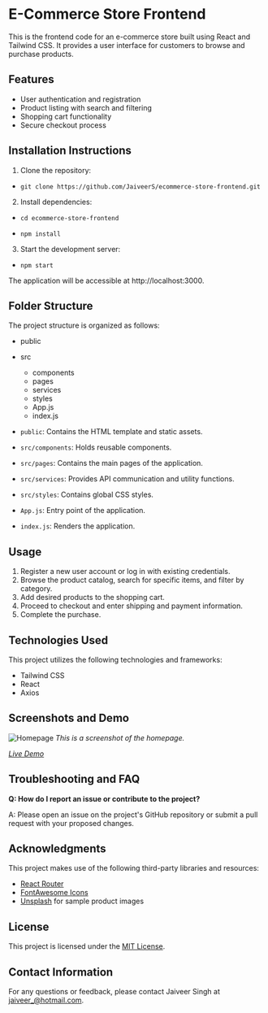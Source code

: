# E-Commerce Store Frontend

This is the frontend code for an e-commerce store built using React and Tailwind CSS. It provides a user interface for customers to browse and purchase products.

## Features

- User authentication and registration
- Product listing with search and filtering
- Shopping cart functionality
- Secure checkout process

## Installation Instructions

1. Clone the repository:

- `git clone https://github.com/JaiveerS/ecommerce-store-frontend.git`


2. Install dependencies:

- `cd ecommerce-store-frontend`

- `npm install`


3. Start the development server:

- `npm start`


The application will be accessible at http://localhost:3000.

## Folder Structure

The project structure is organized as follows:

- public
- src
  - components
  - pages
  - services
  - styles
  - App.js
  - index.js



- `public`: Contains the HTML template and static assets.
- `src/components`: Holds reusable components.
- `src/pages`: Contains the main pages of the application.
- `src/services`: Provides API communication and utility functions.
- `src/styles`: Contains global CSS styles.
- `App.js`: Entry point of the application.
- `index.js`: Renders the application.

## Usage

1. Register a new user account or log in with existing credentials.
2. Browse the product catalog, search for specific items, and filter by category.
3. Add desired products to the shopping cart.
4. Proceed to checkout and enter shipping and payment information.
5. Complete the purchase.

## Technologies Used

This project utilizes the following technologies and frameworks:

- Tailwind CSS
- React
- Axios

## Screenshots and Demo

![Homepage](screenshots/homepage.png)
_This is a screenshot of the homepage._

_[Live Demo](http://140.238.147.51/)_

## Troubleshooting and FAQ

**Q: How do I report an issue or contribute to the project?**

A: Please open an issue on the project's GitHub repository or submit a pull request with your proposed changes.

## Acknowledgments

This project makes use of the following third-party libraries and resources:

- [React Router](https://reactrouter.com)
- [FontAwesome Icons](https://fontawesome.com/icons)
- [Unsplash](https://unsplash.com) for sample product images

## License

This project is licensed under the [MIT License](LICENSE).

## Contact Information

For any questions or feedback, please contact Jaiveer Singh at jaiveer_@hotmail.com.

